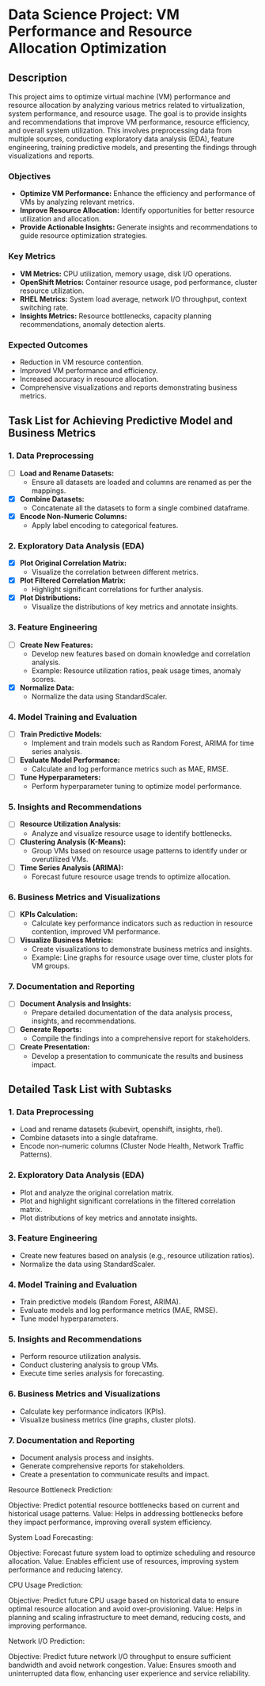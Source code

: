 # Data Science Project: VM Performance and Resource Allocation Optimization

## Description
This project aims to optimize virtual machine (VM) performance and resource allocation by analyzing various metrics related to virtualization, system performance, and resource usage. The goal is to provide insights and recommendations that improve VM performance, resource efficiency, and overall system utilization. This involves preprocessing data from multiple sources, conducting exploratory data analysis (EDA), feature engineering, training predictive models, and presenting the findings through visualizations and reports.

### Objectives
- **Optimize VM Performance:** Enhance the efficiency and performance of VMs by analyzing relevant metrics.
- **Improve Resource Allocation:** Identify opportunities for better resource utilization and allocation.
- **Provide Actionable Insights:** Generate insights and recommendations to guide resource optimization strategies.

### Key Metrics
- **VM Metrics:** CPU utilization, memory usage, disk I/O operations.
- **OpenShift Metrics:** Container resource usage, pod performance, cluster resource utilization.
- **RHEL Metrics:** System load average, network I/O throughput, context switching rate.
- **Insights Metrics:** Resource bottlenecks, capacity planning recommendations, anomaly detection alerts.

### Expected Outcomes
- Reduction in VM resource contention.
- Improved VM performance and efficiency.
- Increased accuracy in resource allocation.
- Comprehensive visualizations and reports demonstrating business metrics.

## Task List for Achieving Predictive Model and Business Metrics

### 1. Data Preprocessing
- [ ] **Load and Rename Datasets:**
  - Ensure all datasets are loaded and columns are renamed as per the mappings.
- [x] **Combine Datasets:**
  - Concatenate all the datasets to form a single combined dataframe.
- [x] **Encode Non-Numeric Columns:**
  - Apply label encoding to categorical features.

### 2. Exploratory Data Analysis (EDA)
- [x] **Plot Original Correlation Matrix:**
  - Visualize the correlation between different metrics.
- [x] **Plot Filtered Correlation Matrix:**
  - Highlight significant correlations for further analysis.
- [x] **Plot Distributions:**
  - Visualize the distributions of key metrics and annotate insights.

### 3. Feature Engineering
- [ ] **Create New Features:**
  - Develop new features based on domain knowledge and correlation analysis.
  - Example: Resource utilization ratios, peak usage times, anomaly scores.
- [x] **Normalize Data:**
  - Normalize the data using StandardScaler.

### 4. Model Training and Evaluation
- [ ] **Train Predictive Models:**
  - Implement and train models such as Random Forest, ARIMA for time series analysis.
- [ ] **Evaluate Model Performance:**
  - Calculate and log performance metrics such as MAE, RMSE.
- [ ] **Tune Hyperparameters:**
  - Perform hyperparameter tuning to optimize model performance.

### 5. Insights and Recommendations
- [ ] **Resource Utilization Analysis:**
  - Analyze and visualize resource usage to identify bottlenecks.
- [ ] **Clustering Analysis (K-Means):**
  - Group VMs based on resource usage patterns to identify under or overutilized VMs.
- [ ] **Time Series Analysis (ARIMA):**
  - Forecast future resource usage trends to optimize allocation.

### 6. Business Metrics and Visualizations
- [ ] **KPIs Calculation:**
  - Calculate key performance indicators such as reduction in resource contention, improved VM performance.
- [ ] **Visualize Business Metrics:**
  - Create visualizations to demonstrate business metrics and insights.
  - Example: Line graphs for resource usage over time, cluster plots for VM groups.

### 7. Documentation and Reporting
- [ ] **Document Analysis and Insights:**
  - Prepare detailed documentation of the data analysis process, insights, and recommendations.
- [ ] **Generate Reports:**
  - Compile the findings into a comprehensive report for stakeholders.
- [ ] **Create Presentation:**
  - Develop a presentation to communicate the results and business impact.

## Detailed Task List with Subtasks

### 1. Data Preprocessing
- Load and rename datasets (kubevirt, openshift, insights, rhel).
- Combine datasets into a single dataframe.
- Encode non-numeric columns (Cluster Node Health, Network Traffic Patterns).

### 2. Exploratory Data Analysis (EDA)
- Plot and analyze the original correlation matrix.
- Plot and highlight significant correlations in the filtered correlation matrix.
- Plot distributions of key metrics and annotate insights.

### 3. Feature Engineering
- Create new features based on analysis (e.g., resource utilization ratios).
- Normalize the data using StandardScaler.

### 4. Model Training and Evaluation
- Train predictive models (Random Forest, ARIMA).
- Evaluate models and log performance metrics (MAE, RMSE).
- Tune model hyperparameters.

### 5. Insights and Recommendations
- Perform resource utilization analysis.
- Conduct clustering analysis to group VMs.
- Execute time series analysis for forecasting.

### 6. Business Metrics and Visualizations
- Calculate key performance indicators (KPIs).
- Visualize business metrics (line graphs, cluster plots).

### 7. Documentation and Reporting
- Document analysis process and insights.
- Generate comprehensive reports for stakeholders.
- Create a presentation to communicate results and impact.


Resource Bottleneck Prediction:

Objective: Predict potential resource bottlenecks based on current and historical usage patterns.
Value: Helps in addressing bottlenecks before they impact performance, improving overall system efficiency.

System Load Forecasting:

Objective: Forecast future system load to optimize scheduling and resource allocation.
Value: Enables efficient use of resources, improving system performance and reducing latency.

CPU Usage Prediction:

Objective: Predict future CPU usage based on historical data to ensure optimal resource allocation and avoid over-provisioning.
Value: Helps in planning and scaling infrastructure to meet demand, reducing costs, and improving performance.


Network I/O Prediction:

Objective: Predict future network I/O throughput to ensure sufficient bandwidth and avoid network congestion.
Value: Ensures smooth and uninterrupted data flow, enhancing user experience and service reliability.